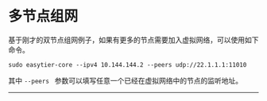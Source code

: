 # 多节点组网

基于刚才的双节点组网例子，如果有更多的节点需要加入虚拟网络，可以使用如下命令。

```
sudo easytier-core --ipv4 10.144.144.2 --peers udp://22.1.1.1:11010
```

其中 `--peers ` 参数可以填写任意一个已经在虚拟网络中的节点的监听地址。

---